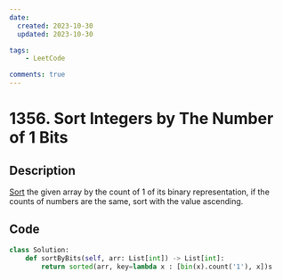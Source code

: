```yaml
---
date:
  created: 2023-10-30
  updated: 2023-10-30

tags:
    - LeetCode

comments: true
---
```


# 1356. Sort Integers by The Number of 1 Bits

## Description

[Sort](https://leetcode.com/problems/sort-integers-by-the-number-of-1-bits/description/?envType=daily-question&envId=2023-10-30) the given array by the count of 1 of its binary representation, if the counts of numbers are the same, sort with the value ascending.

## Code

```python
class Solution:
    def sortByBits(self, arr: List[int]) -> List[int]:
        return sorted(arr, key=lambda x : [bin(x).count('1'), x])s
```